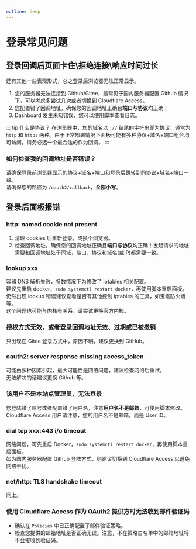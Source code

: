 ```yaml
---
outline: deep
---
```


# 登录常见问题

## 登录回调后页面卡住\拒绝连接\响应时间过长

还有其他一些表现形式，总之登录后浏览器无法正常显示。

1. 您的服务器无法连接到 Github/Gitee，最常见于国内服务器配置 Github 情况下，可以考虑多尝试几次或者切换到 Cloudflare Access。
2. 您配置错了回调地址，确保您的回调地址正确且**端口与协议**均正确！
3. Dashboard 发生未知错误，您可以使用脚本查看日志。

::: tip
什么是协议？
在浏览器中，您的域名以 `://` 结尾的字符串即为协议，通常为 `http` 和 `https` 两种。由于正常部署情况下面板可能有多种协议+域名+端口组合均可访问，请务必选一个最合适的作为回调。
:::

### 如何检查我的回调地址是否错误？

请确保登录前浏览器显示的协议+域名+端口和登录后跳转到的协议+域名+端口一致。  
请确保您的路径为 `/oauth2/callback`，**全部小写**。

## 登录后面板报错

### http: named cookie not present

1. 清理 cookies 后重新登录，或换个浏览器。
2. 检查回调地址，确保您的回调地址正确且**端口与协议**均正确！发起请求的地址需要和回调地址处于同域，端口、协议和域名(或IP)都需要一致。

### lookup xxx

容器 DNS 解析失败，多数情况下为修改了 iptables 相关配置。  
建议先重启 docker，`sudo systemctl restart docker`，再使用脚本重启面板。  
仍然出现 lookup 错误建议查看是否有其他控制 iptables 的工具，如宝塔防火墙等。  
这个问题也可能与内核有关系，请尝试更换官方内核。

### 授权方式无效，或者登录回调地址无效、过期或已被撤销

只出现在 Gitee 登录方式中，原因不明，建议更换到 GitHub。

### oauth2: server response missing access_token

可能由多种因素引起，最大可能性是网络问题，建议检查网络后重试。  
无法解决的话建议更换 Github 等。

### 该用户不是本站点管理员，无法登录

您登陆错了账号或者配置错了用户名，注意**用户名不是邮箱**，可使用脚本修改。  
Cloudflare Access 用户请注意，您的用户名不是邮箱，而是 User ID。

### dial tcp xxx:443 i/o timeout

网络问题，可先重启 Docker，`sudo systemctl restart docker`，再使用脚本重启面板。  
如为国内服务器配置 Github 登陆方式，则建议切换到 Cloudflare Access 以避免网络干扰。

### net/http: TLS handshake timeout

同上。

### 使用 Cloudflare Access 作为 OAuth2 提供方时无法收到邮件验证码

- 确认在 `Policies` 中已正确配置了邮件验证策略。
- 检查您提供的邮箱地址是否正确无误。注意，不在策略白名单中的邮箱地址将不会接收到验证码。